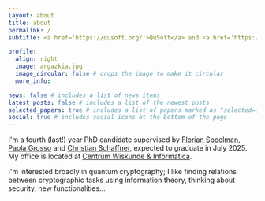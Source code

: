 ```yaml
---
layout: about
title: about
permalink: /
subtitle: <a href='https://qusoft.org/'>QuSoft</a> and <a href='https://mns-research.nl/'>MNS, University of Amsterdam</a>, Netherlands.

profile:
  align: right
  image: argazkia.jpg
  image_circular: false # crops the image to make it circular
  more_info:

news: false # includes a list of news items
latest_posts: false # includes a list of the newest posts
selected_papers: true # includes a list of papers marked as "selected={true}"
social: true # includes social icons at the bottom of the page
---
```


I'm a fourth (last!) year PhD candidate supervised by [Florian Speelman](https://www.cwi.nl/en/people/florian-speelman/), [Paola Grosso](https://staff.fnwi.uva.nl/p.grosso/) and [Christian Schaffner](https://staff.science.uva.nl/c.schaffner/), expected to graduate in July 2025. My office is located at [Centrum Wiskunde & Informatica](https://www.cwi.nl).

I'm interested broadly in quantum cryptography; I like finding relations between cryptographic tasks using information theory, thinking about security, new functionalities...
